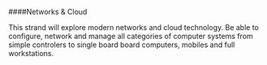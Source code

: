 ####Networks & Cloud

This strand will explore modern networks and cloud technology. Be able to configure, network and manage all categories of computer systems from simple controlers to single board board computers, mobiles and full workstations.
